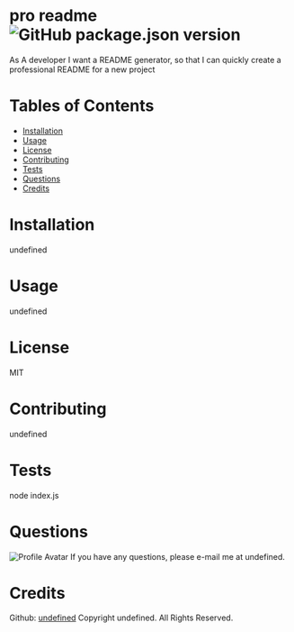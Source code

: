 
# pro readme ![GitHub package.json version](https://img.shields.io/github/package-json/v/WarriorofZarona/Good-README-Generator)
As A developer I want a README generator, so that I can quickly create a professional README for a new project
# Tables of Contents
* [Installation](#installation)
* [Usage](#usage)
* [License](#license)
* [Contributing](#contributing)
* [Tests](#tests)
* [Questions](#questions)
* [Credits](#credits)
# Installation
undefined
# Usage
undefined
# License
MIT
# Contributing
undefined
# Tests
node index.js
# Questions
![Profile Avatar](undefined)
If you have any questions, please e-mail me at undefined.
# Credits
Github: [undefined](undefined)
Copyright undefined. All Rights Reserved.
